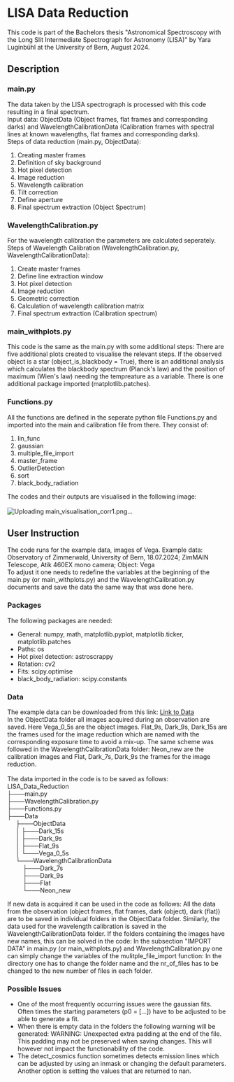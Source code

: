 # LISA Data Reduction

This code is part of the Bachelors thesis "Astronomical Spectroscopy with the Long Slit Intermediate Spectrograph for Astronomy (LISA)"
by Yara Luginbühl at the University of Bern, August 2024.

## Description

### main.py
The data taken by the LISA spectrograph is processed with this code resulting in a final spectrum. <br />
Input data: ObjectData (Object frames, flat frames and corresponding darks) and WavelengthCalibrationData (Calibration frames with spectral lines at known wavelengths, flat frames and corresponding darks).<br />
Steps of data reduction (main.py, ObjectData):
1. Creating master frames
2. Definition of sky background
3. Hot pixel detection
4. Image reduction
5. Wavelength calibration
6. Tilt correction
7. Define aperture
8. Final spectrum extraction (Object Spectrum)

### WavelengthCalibration.py
For the wavelength calibration the parameters are calculated seperately.<br />
Steps of Wavelength Calibration (WavelengthCalibration.py, WavelengthCalibrationData):
1. Create master frames
2. Define line extraction window
3. Hot pixel detection
4. Image reduction
5. Geometric correction
6. Calculation of wavelength calibration matrix
7. Final spectrum extraction (Calibration spectrum)

### main_withplots.py
This code is the same as the main.py with some additional steps: There are five additional plots created to visualise the relevant steps. If the observed object is a star (object_is_blackbody = True), there is an additional analysis which calculates the blackbody spectrum (Planck's law) and the position of maximum (Wien's law) needing the tempreature as a variable. There is one additional package imported (matplotlib.patches).

### Functions.py
All the functions are defined in the seperate python file Functions.py and imported into the main and calibration file from there. They consist of: <br />
1. lin_func
2. gaussian
3. multiple_file_import
4. master_frame
5. OutlierDetection
6. sort
7. black_body_radiation

The codes and their outputs are visualised in the following image:<br />
<br />
![Uploading main_visualisation_corr1.png…]()

## User Instruction

The code runs for the example data, images of Vega.
Example data: Observatory of Zimmerwald, University of Bern, 18.07.2024; ZimMAIN Telescope, Atik 460EX mono camera; Object: Vega <br />
To adjust it one needs to redefine the variables at the beginning of the main.py (or main_withplots.py) and the WavelengthCalibration.py documents and save the data the same way that was done here.

### Packages
The following packages are needed:
- General: numpy, math, matplotlib.pyplot, matplotlib.ticker, matplotlib.patches
- Paths: os
- Hot pixel detection: astroscrappy
- Rotation: cv2
- Fits: scipy.optimise
- black_body_radiation: scipy.constants

### Data
The example data can be downloaded from this link: [Link to Data](https://drive.google.com/drive/folders/1YjgCHpFH25-QFr4tC89KxS_Ab49ypZY8?usp=sharing)<br />
In the ObjectData folder all images acquired during an observation are saved. Here Vega_0_5s are the object images. Flat_9s, Dark_9s, Dark_15s are the frames used for the image reduction which are named with the corresponding exposure time to avoid a mix-up. The same scheme was followed in the WavelengthCalibrationData folder: Neon_new are the calibration images and Flat, Dark_7s, Dark_9s the frames for the image reduction. <br />
<br />
The data imported in the code is to be saved as follows:<br />
LISA_Data_Reduction <br />
├───main.py <br />
├───WavelengthCalibration.py<br />
├───Functions.py<br />
├───Data<br />
&nbsp;&nbsp;&nbsp;&nbsp;   ├───ObjectData<br />
&nbsp;&nbsp;&nbsp;&nbsp;   │   ├───Dark_15s<br />
&nbsp;&nbsp;&nbsp;&nbsp;   │   ├───Dark_9s<br />
&nbsp;&nbsp;&nbsp;&nbsp;   │   ├───Flat_9s<br />
&nbsp;&nbsp;&nbsp;&nbsp;   │   └───Vega_0_5s<br />
&nbsp;&nbsp;&nbsp;&nbsp;   └───WavelengthCalibrationData<br />
&nbsp;&nbsp;&nbsp;&nbsp;&nbsp;&nbsp;&nbsp;&nbsp;      ├───Dark_7s<br />
&nbsp;&nbsp;&nbsp;&nbsp;&nbsp;&nbsp;&nbsp;&nbsp;      ├───Dark_9s<br />
&nbsp;&nbsp;&nbsp;&nbsp;&nbsp;&nbsp;&nbsp;&nbsp;      ├───Flat<br />
&nbsp;&nbsp;&nbsp;&nbsp;&nbsp;&nbsp;&nbsp;&nbsp;      └───Neon_new<br />

If new data is acquired it can be used in the code as follows: All the data from the observation (object frames, flat frames, dark (object), dark (flat)) are to be saved in individual folders in the ObjectData folder. Similarly, the data used for the wavelength calibration is saved in the WavelengthCalibrationData folder. If the folders containing the images have new names, this can be solved in the code: In the subsection "IMPORT DATA" in main.py (or main_withplots.py) and WavelengthCalibration.py one can simply change the variables of the mulitple_file_import function: In the directory one has to change the folder name and the nr_of_files has to be changed to the new number of files in each folder.<br />

### Possible Issues
- One of the most frequently occurring issues were the gaussian fits. Often times the starting parameters (p0 = [...]) have to be adjusted to be able to generate a fit.
- When there is empty data in the folders the following warning will be generated: WARNING: Unexpected extra padding at the end of the file.  This padding may not be preserved when saving changes. This will however not impact the functionability of the code.
- The detect_cosmics function sometimes detects emission lines which can be adjusted by using an inmask or changing the default parameters. Another option is setting the values that are returned to nan.
